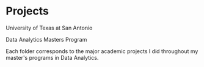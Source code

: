# Projects

University of Texas at San Antonio

Data Analytics Masters Program

Each folder corresponds to the major academic projects I did throughout my master's programs in Data Analytics. 
